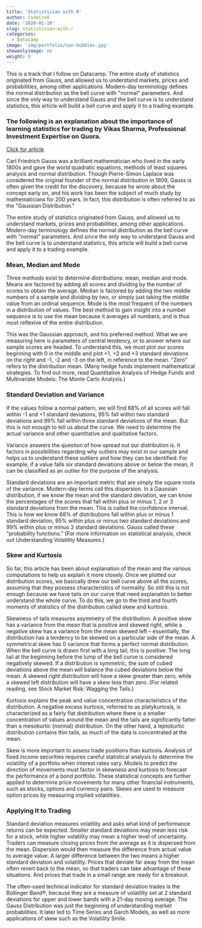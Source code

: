 ```yaml
---
title: 'Statistician with R'
author: CodeCre8
date: '2020-01-10'
slug: statistician-with-r
categories:
  - Datacamp
image: 'img/portfolio/sun-bubbles.jpg'
showonlyimage: no
weight: 9
---
```

This is a track that I follow on Datacamp. The entire study of statistics originated from Gauss, and allowed us to understand markets, prices and probabilities, among other applications. Modern-day terminology defines the normal distribution as the bell curve with "normal" parameters. And since the only way to understand Gauss and the bell curve is to understand statistics, this article will build a bell curve and apply it to a trading example.
<!--more-->

### The following is an explanation about the importance of learning statistics for trading by Vikas Sharma, Professional Investment Expertise on Quora.
[Click for article](https://www.quora.com/How-can-statistics-be-used-in-trading)

Carl Friedrich Gauss was a brilliant mathematician who lived in the early 1800s and gave the world quadratic equations, methods of least squares analysis and normal distribution. Though Pierre-Simon Laplace was considered the original founder of the normal distribution in 1809, Gauss is often given the credit for the discovery, because he wrote about the concept early on, and his work has been the subject of much study by mathematicians for 200 years. In fact, this distribution is often referred to as the "Gaussian Distribution."

The entire study of statistics originated from Gauss, and allowed us to understand markets, prices and probabilities, among other applications. Modern-day terminology defines the normal distribution as the bell curve with "normal" parameters. And since the only way to understand Gauss and the bell curve is to understand statistics, this article will build a bell curve and apply it to a trading example.

### Mean, Median and Mode

Three methods exist to determine distributions: mean, median and mode. Means are factored by adding all scores and dividing by the number of scores to obtain the average. Median is factored by adding the two middle numbers of a sample and dividing by two, or simply just taking the middle value from an ordinal sequence. Mode is the most frequent of the numbers in a distribution of values. The best method to gain insight into a number sequence is to use the mean because it averages all numbers, and is thus most reflexive of the entire distribution.

This was the Gaussian approach, and his preferred method. What we are measuring here is parameters of central tendency, or to answer where our sample scores are headed. To understand this, we must plot our scores beginning with 0 in the middle and plot +1, +2 and +3 standard deviations on the right and -1, -2 and -3 on the left, in reference to the mean. "Zero" refers to the distribution mean. (Many hedge funds implement mathematical strategies. To find out more, read Quantitative Analysis of Hedge Funds and Multivariate Models: The Monte Carlo Analysis.)

### Standard Deviation and Variance

If the values follow a normal pattern, we will find 68% of all scores will fall within -1 and +1 standard deviations, 95% fall within two standard deviations and 99% fall within three standard deviations of the mean. But this is not enough to tell us about the curve. We need to determine the actual variance and other quantitative and qualitative factors.

Variance answers the question of how spread out our distribution is. It factors in possibilities regarding why outliers may exist in our sample and helps us to understand these outliers and how they can be identified. For example, if a value falls six standard deviations above or below the mean, it can be classified as an outlier for the purpose of the analysis.

Standard deviations are an important metric that are simply the square roots of the variance. Modern-day terms call this dispersion. In a Gaussian distribution, if we know the mean and the standard deviation, we can know the percentages of the scores that fall within plus or minus 1, 2 or 3 standard deviations from the mean. This is called the confidence interval. This is how we know 68% of distributions fall within plus or minus 1 standard deviation, 95% within plus or minus two standard deviations and 99% within plus or minus 3 standard deviations. Gauss called these "probability functions." (For more information on statistical analysis, check out Understanding Volatility Measures.)

### Skew and Kurtosis

So far, this article has been about explanation of the mean and the various computations to help us explain it more closely. Once we plotted our distribution scores, we basically drew our bell curve above all the scores, assuming that they possess characteristics of normality. So still this is not enough because we have tails on our curve that need explanation to better understand the whole curve. To do this, we go to the third and fourth moments of statistics of the distribution called skew and kurtosis.

Skewness of tails measures asymmetry of the distribution. A positive skew has a variance from the mean that is positive and skewed right, while a negative skew has a variance from the mean skewed left – essentially, the distribution has a tendency to be skewed on a particular side of the mean. A symmetrical skew has 0 variance that forms a perfect normal distribution. When the bell curve is drawn first with a long tail, this is positive. The long tail at the beginning before the lump of the bell curve is considered negatively skewed. If a distribution is symmetric, the sum of cubed deviations above the mean will balance the cubed deviations below the mean. A skewed right distribution will have a skew greater than zero, while a skewed left distribution will have a skew less than zero. (For related reading, see Stock Market Risk: Wagging the Tails.)

Kurtosis explains the peak and value concentration characteristics of the distribution. A negative excess kurtosis, referred to as platykurtosis, is characterized as a fairly flat distribution where there is a smaller concentration of values around the mean and the tails are significantly fatter than a mesokurtic (normal) distribution. On the other hand, a leptokurtic distribution contains thin tails, as much of the data is concentrated at the mean.

Skew is more important to assess trade positions than kurtosis. Analysis of fixed income securities requires careful statistical analysis to determine the volatility of a portfolio when interest rates vary. Models to predict the direction of movements must factor in skewness and kurtosis to forecast the performance of a bond portfolio. These statistical concepts are further applied to determine price movements for many other financial instruments, such as stocks, options and currency pairs. Skews are used to measure option prices by measuring implied volatilities.

### Applying It to Trading

Standard deviation measures volatility and asks what kind of performance returns can be expected. Smaller standard deviations may mean less risk for a stock, while higher volatility may mean a higher level of uncertainty. Traders can measure closing prices from the average as it is dispersed from the mean. Dispersion would then measure the difference from actual value to average value. A larger difference between the two means a higher standard deviation and volatility. Prices that deviate far away from the mean often revert back to the mean, so that traders can take advantage of these situations. And prices that trade in a small range are ready for a breakout.

The often-used technical indicator for standard deviation trades is the Bollinger Band®, because they are a measure of volatility set at 2 standard deviations for upper and lower bands with a 21-day moving average. The Gauss Distribution was just the beginning of understanding market probabilities. It later led to Time Series and Garch Models, as well as more applications of skew such as the Volatility Smile.